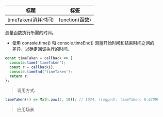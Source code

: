 | 标题                | 标签           |
| ------------------- | -------------- |
| timeTaken(消耗时间) | function(函数) |

测量函数执行所需的时间。

- 使用 console.time() 和 console.timeEnd() 测量开始时间和结束时间之间的差异，以确定回调执行的时间。

```js
const timeTaken = callback => {
  console.time('timeTaken');
  const r = callback();
  console.timeEnd('timeTaken');
  return r;
};
```

> 调用方式:

```js
timeTaken(() => Math.pow(2, 10)); // 1024, (logged): timeTaken: 0.02099609375ms
```

> 应用场景
